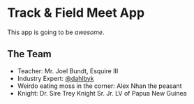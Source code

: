 # Track & Field Meet App

This app is going to be _awesome_.

## The Team
- Teacher: Mr. Joel Bundt, Esquire III
- Industry Expert: [@dahlbyk](https://github.com/dahlbyk)
- Weirdo eating moss in the corner: Alex Nhan the peasant
- Knight: Dr. Sire Trey Knight Sr. Jr. LV of Papua New Guinea 